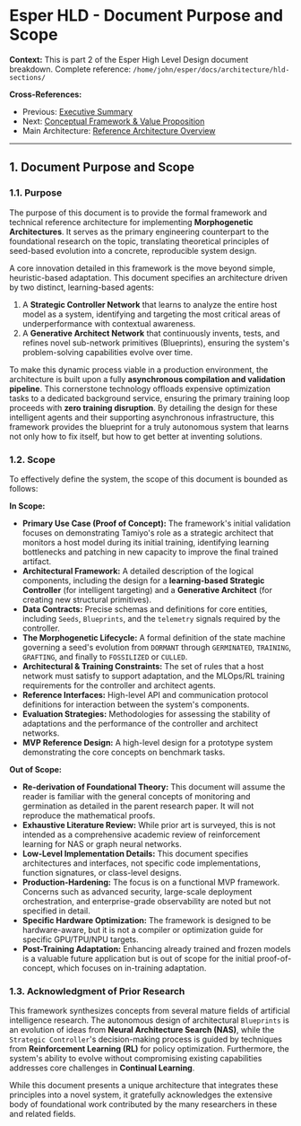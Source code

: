 # Esper HLD - Document Purpose and Scope

**Context:** This is part 2 of the Esper High Level Design document breakdown. Complete reference: `/home/john/esper/docs/architecture/hld-sections/`

**Cross-References:**
- Previous: [Executive Summary](./001-executive-summary.md)
- Next: [Conceptual Framework & Value Proposition](./003-conceptual-framework-value-proposition.md)
- Main Architecture: [Reference Architecture Overview](./005-reference-architecture-overview.md)

---

## 1. Document Purpose and Scope

### 1.1. Purpose

The purpose of this document is to provide the formal framework and technical reference architecture for implementing **Morphogenetic Architectures**. It serves as the primary engineering counterpart to the foundational research on the topic, translating theoretical principles of seed-based evolution into a concrete, reproducible system design.

A core innovation detailed in this framework is the move beyond simple, heuristic-based adaptation. This document specifies an architecture driven by two distinct, learning-based agents:

1. A **Strategic Controller Network** that learns to analyze the entire host model as a system, identifying and targeting the most critical areas of underperformance with contextual awareness.
2. A **Generative Architect Network** that continuously invents, tests, and refines novel sub-network primitives (Blueprints), ensuring the system's problem-solving capabilities evolve over time.

To make this dynamic process viable in a production environment, the architecture is built upon a fully **asynchronous compilation and validation pipeline**. This cornerstone technology offloads expensive optimization tasks to a dedicated background service, ensuring the primary training loop proceeds with **zero training disruption**. By detailing the design for these intelligent agents and their supporting asynchronous infrastructure, this framework provides the blueprint for a truly autonomous system that learns not only how to fix itself, but how to get better at inventing solutions.

### 1.2. Scope

To effectively define the system, the scope of this document is bounded as follows:

**In Scope:**

* **Primary Use Case (Proof of Concept):** The framework's initial validation focuses on demonstrating Tamiyo's role as a strategic architect that monitors a host model during its initial training, identifying learning bottlenecks and patching in new capacity to improve the final trained artifact.
* **Architectural Framework:** A detailed description of the logical components, including the design for a **learning-based Strategic Controller** (for intelligent targeting) and a **Generative Architect** (for creating new structural primitives).
* **Data Contracts:** Precise schemas and definitions for core entities, including `Seeds`, `Blueprints`, and the `telemetry` signals required by the controller.
* **The Morphogenetic Lifecycle:** A formal definition of the state machine governing a seed's evolution from `DORMANT` through `GERMINATED`, `TRAINING`, `GRAFTING`, and finally to `FOSSILIZED` or `CULLED`.
* **Architectural & Training Constraints:** The set of rules that a host network must satisfy to support adaptation, and the MLOps/RL training requirements for the controller and architect agents.
* **Reference Interfaces:** High-level API and communication protocol definitions for interaction between the system's components.
* **Evaluation Strategies:** Methodologies for assessing the stability of adaptations and the performance of the controller and architect networks.
* **MVP Reference Design:** A high-level design for a prototype system demonstrating the core concepts on benchmark tasks.

**Out of Scope:**

* **Re-derivation of Foundational Theory:** This document will assume the reader is familiar with the general concepts of monitoring and germination as detailed in the parent research paper. It will not reproduce the mathematical proofs.
* **Exhaustive Literature Review:** While prior art is surveyed, this is not intended as a comprehensive academic review of reinforcement learning for NAS or graph neural networks.
* **Low-Level Implementation Details:** This document specifies architectures and interfaces, not specific code implementations, function signatures, or class-level designs.
* **Production-Hardening:** The focus is on a functional MVP framework. Concerns such as advanced security, large-scale deployment orchestration, and enterprise-grade observability are noted but not specified in detail.
* **Specific Hardware Optimization:** The framework is designed to be hardware-aware, but it is not a compiler or optimization guide for specific GPU/TPU/NPU targets.
* **Post-Training Adaptation:** Enhancing already trained and frozen models is a valuable future application but is out of scope for the initial proof-of-concept, which focuses on in-training adaptation.

### 1.3. Acknowledgment of Prior Research

This framework synthesizes concepts from several mature fields of artificial intelligence research. The autonomous design of architectural `Blueprints` is an evolution of ideas from **Neural Architecture Search (NAS)**, while the `Strategic Controller`'s decision-making process is guided by techniques from **Reinforcement Learning (RL)** for policy optimization. Furthermore, the system's ability to evolve without compromising existing capabilities addresses core challenges in **Continual Learning**.

While this document presents a unique architecture that integrates these principles into a novel system, it gratefully acknowledges the extensive body of foundational work contributed by the many researchers in these and related fields.